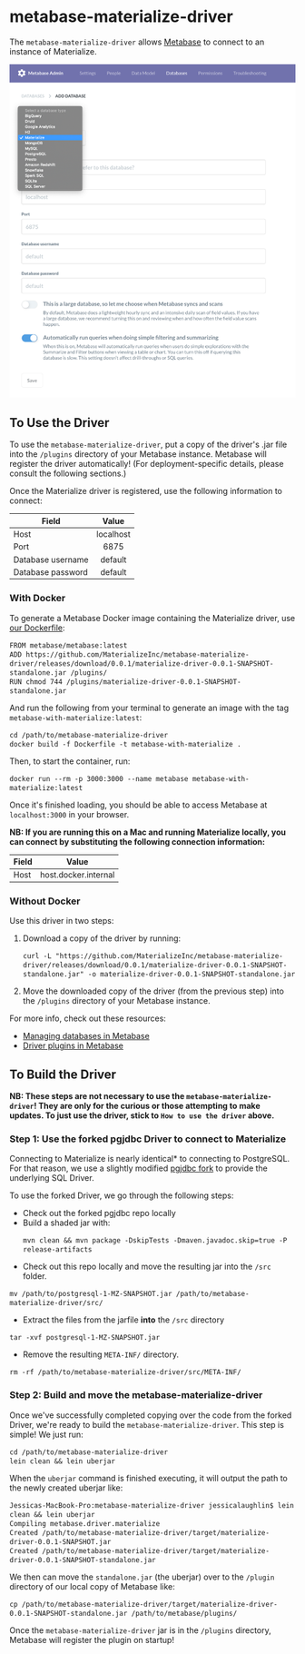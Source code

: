 # metabase-materialize-driver

The `metabase-materialize-driver` allows [Metabase](https://github.com/metabase/metabase) 
to connect to an instance of Materialize.

![Choose Materialize from database dropdown](images/materialize-metabase.png)

## To Use the Driver

To use the `metabase-materialize-driver`, put a copy of the driver's
.jar file into the `/plugins` directory of your Metabase instance. Metabase
will register the driver automatically! (For deployment-specific details, 
please consult the following sections.)

Once the Materialize driver is registered, use the following information
to connect: 

| Field             | Value     |
| ----------------- |:---------:|
| Host              | localhost |
| Port              | 6875      |
| Database username | default   |
| Database password | default   |


### With Docker

To generate a Metabase Docker image containing the Materialize driver,
use [our Dockerfile](Dockerfile):
```shell script
FROM metabase/metabase:latest
ADD https://github.com/MaterializeInc/metabase-materialize-driver/releases/download/0.0.1/materialize-driver-0.0.1-SNAPSHOT-standalone.jar /plugins/
RUN chmod 744 /plugins/materialize-driver-0.0.1-SNAPSHOT-standalone.jar
```

And run the following from your terminal to generate an image with
the tag `metabase-with-materialize:latest`:
```shell script
cd /path/to/metabase-materialize-driver
docker build -f Dockerfile -t metabase-with-materialize .
```

Then, to start the container, run:
```shell script
docker run --rm -p 3000:3000 --name metabase metabase-with-materialize:latest
```

Once it's finished loading, you should be able to access Metabase at 
`localhost:3000` in your browser.

**NB: If you are running this on a Mac and running Materialize locally, 
you can connect by substituting the following connection information:**

| Field             | Value                |
| ----------------- |:--------------------:|
| Host              | host.docker.internal |


### Without Docker

Use this driver in two steps:
1. Download a copy of the driver by running:
   ```shell script
   curl -L "https://github.com/MaterializeInc/metabase-materialize-driver/releases/download/0.0.1/materialize-driver-0.0.1-SNAPSHOT-standalone.jar" -o materialize-driver-0.0.1-SNAPSHOT-standalone.jar
   ```
2. Move the downloaded copy of the driver (from the previous step)
   into the `/plugins` directory of your Metabase instance. 

For more info, check out these resources:
* [Managing databases in Metabase](https://www.metabase.com/docs/latest/administration-guide/01-managing-databases.html)
* [Driver plugins in Metabase](https://github.com/metabase/metabase/wiki/Writing-a-Driver:-Packaging-a-Driver-&-Metabase-Plugin-Basics)  
   
## To Build the Driver

**NB: These steps are not necessary to use the `metabase-materialize-driver`!
They are only for the curious or those attempting to make updates. To just use
the driver, stick to `How to use the driver` above.**

### Step 1: Use the forked pgjdbc Driver to connect to Materialize

Connecting to Materialize is nearly identical* to connecting
to PostgreSQL. For that reason, we use a slightly modified 
[pgjdbc fork](https://github.com/MaterializeInc/pgjdbc) to provide 
the underlying SQL Driver.

To use the forked Driver, we go through the following steps:
* Check out the forked pgjdbc repo locally
* Build a shaded jar with:
  ```shell script
  mvn clean && mvn package -DskipTests -Dmaven.javadoc.skip=true -P release-artifacts
  ``` 
* Check out this repo locally and move the resulting jar into
 the `/src` folder.
 ```shell script
 mv /path/to/postgresql-1-MZ-SNAPSHOT.jar /path/to/metabase-materialize-driver/src/
 ``` 
* Extract the files from the jarfile **into** the `/src` directory
 ```shell script
 tar -xvf postgresql-1-MZ-SNAPSHOT.jar
 ```
* Remove the resulting `META-INF/` directory. 
 ```shell script
 rm -rf /path/to/metabase-materialize-driver/src/META-INF/
 ```

### Step 2: Build and move the metabase-materialize-driver 

Once we've successfully completed copying over the code from the
forked Driver, we're ready to build the `metabase-materialize-driver`.
This step is simple! We just run:
```shell script
cd /path/to/metabase-materialize-driver
lein clean && lein uberjar
```

When the `uberjar` command is finished executing, it will output
the path to the newly created uberjar like: 
```shell script
Jessicas-MacBook-Pro:metabase-materialize-driver jessicalaughlin$ lein clean && lein uberjar
Compiling metabase.driver.materialize
Created /path/to/metabase-materialize-driver/target/materialize-driver-0.0.1-SNAPSHOT.jar
Created /path/to/metabase-materialize-driver/target/materialize-driver-0.0.1-SNAPSHOT-standalone.jar
```

We then can move the `standalone.jar` (the uberjar) over to 
the `/plugin` directory of our local copy of Metabase like:
```shell script
cp /path/to/metabase-materialize-driver/target/materialize-driver-0.0.1-SNAPSHOT-standalone.jar /path/to/metabase/plugins/
```

Once the `metabase-materialize-driver` jar is in the `/plugins` directory,
Metabase will register the plugin on startup! 
